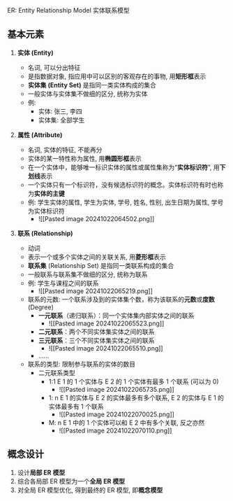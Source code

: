 ER: Entity Relationship Model 实体联系模型
## 基本元素
1. **实体 (Entity)** 
	- 名词, 可以分出特征
	- 是指数据对象, 指应用中可以区别的客观存在的事物, 用**矩形框**表示
	- **实体集 (Entity Set)** 是指同一类实体构成的集合
	- 一般实体与实体集不做细的区分, 统称为实体
	- 例:
		- 实体: 张三, 李四
		- 实体集: 全部学生
2. **属性 (Attribute)**
	- 名词, 实体的特征, 不能再分
	- 实体的某一特性称为属性, 用**椭圆形框**表示
	- 在一个实体中，能够唯一标识实体的属性或属性集称为“**实体标识符**”, 用**下划线**表示
	- 一个实体只有一个标识符，没有候选标识符的概念。实体标识符有时也称为**实体的主键**
	- 例: 学生实体的属性, 学生为实体, 学号, 姓名, 性别, 出生日期为属性, 学号为实体标识符
		- ![[Pasted image 20241022064502.png]]

3. **联系 (Relationship)**
	- 动词
	- 表示一个或多个实体之间的关联关系, 用**菱形框**表示
	- **联系集** (Relationship Set) 是指同一类联系构成的集合
	-  一般联系与联系集不做细的区分, 统称为联系
	- 例: 学生与课程之间的联系
		- ![[Pasted image 20241022065219.png]]
	- 联系的元数: 一个联系涉及到的实体集个数，称为该联系的**元数**或**度数** (Degree)
		- **一元联系**（递归联系）：同一个实体集内部实体之间的联系
			- ![[Pasted image 20241022065523.png]]
		- **二元联系**：两个不同实体集实体之间的联系
		- **三元联系**：三个不同实体集实体之间的联系
			- ![[Pasted image 20241022065510.png]]
		- ......
	- 联系的类型: 限制参与联系的实体的数目
		- 二元联系类型
			- 1:1 E 1 的 1 个实体与 E 2 的 1 个实体有最多 1 个联系 (可以为 0)
				- ![[Pasted image 20241022065735.png]]
			- 1: n E 1 的实体与 E 2 的实体最多有多个联系, E 2 的实体与 E 1 的实体最多有 1 个联系
				- ![[Pasted image 20241022070025.png]]
			- M: n E 1 中的 1 个实体可以和 E 2 中有多个关联, 反之亦然
				- ![[Pasted image 20241022070110.png]]
## 概念设计
1. 设计**局部 ER 模型**
2. 综合各局部 ER 模型为一个**全局 ER 模型**
3. 对全局 ER 模型优化, 得到最终的 ER 模型, 即**概念模型**